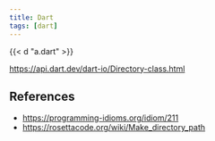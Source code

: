 ```yaml
---
title: Dart
tags: [dart]
---
```


{{< d "a.dart" >}}

<https://api.dart.dev/dart-io/Directory-class.html>

## References

- <https://programming-idioms.org/idiom/211>
- <https://rosettacode.org/wiki/Make_directory_path>
